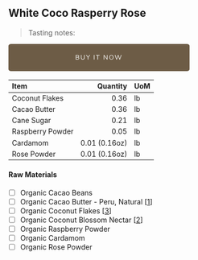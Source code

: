 ## White Coco Rasperry Rose
> Tasting notes:

[![Buy Now](/assets/images/buy-now.png "Buy Now")](https://shop.osocra.com/collections/bars/products/22011512)

| Item | Quantity | UoM  |
| :---     | ---:    | :--- |
| Coconut Flakes     | 0.36      | lb      |
| Cacao Butter   | 0.36    | lb    |
| Cane Sugar    | 0.21      | lb      |
| Raspberry Powder    | 0.05      | lb      |
| Cardamom     | 0.01 (0.16oz)      | lb      |
| Rose Powder  | 0.01 (0.16oz)      | lb      |

#### Raw Materials
- [ ] Organic Cacao Beans 
- [ ] Organic Cacao Butter - Peru, Natural [[1](/vendors)]
- [ ] Organic Coconut Flakes [[3](/vendors)]
- [ ] Organic Coconut Blossom Nectar [[2](/vendors)]
- [ ] Organic Raspberry Powder
- [ ] Organic Cardamom 
- [ ] Organic Rose Powder
